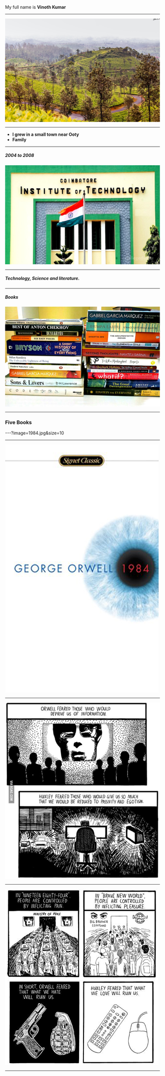 My full name is **Vinoth Kumar**

---

![Gudalur](gudalur.jpg)

---

* **I grew in a small town near Ooty** 
* **Family**

---
##### 2004 to 2008
![College](cit.jpg)

---

##### Technology, Science and literature.

---

##### Books

![Books](books.jpg)

---

### Five Books 

---?image=1984.jpg&size=10

---
![1984](1984v2.jpeg)

---


![1984vsBnw2](p31.jpg)

---

![p1](p1.jpg)

----








